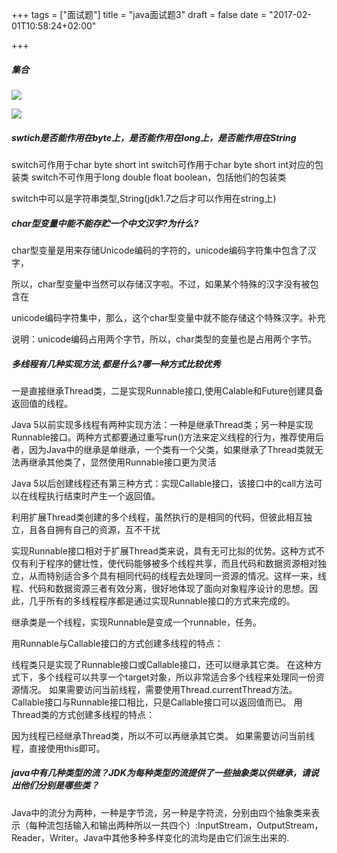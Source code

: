+++
tags = ["面试题"]
title = "java面试题3"
draft = false
date = "2017-02-01T10:58:24+02:00"

+++


##### 集合

![](http://i.imgur.com/MMylCjl.jpg)



![](http://i.imgur.com/ejZsqiz.jpg)




##### swtich是否能作用在byte上，是否能作用在long上，是否能作用在String


switch可作用于char byte short int
switch可作用于char byte short int对应的包装类
switch不可作用于long double float boolean，包括他们的包装类


switch中可以是字符串类型,String(jdk1.7之后才可以作用在string上)


##### char型变量中能不能存贮一个中文汉字?为什么?

char型变量是用来存储Unicode编码的字符的，unicode编码字符集中包含了汉字，
 
所以，char型变量中当然可以存储汉字啦。不过，如果某个特殊的汉字没有被包含在

unicode编码字符集中，那么，这个char型变量中就不能存储这个特殊汉字。补充

说明：unicode编码占用两个字节，所以，char类型的变量也是占用两个字节。


##### 多线程有几种实现方法,都是什么?哪一种方式比较优秀

一是直接继承Thread类，二是实现Runnable接口,使用Calable和Future创建具备返回值的线程。



Java 5以前实现多线程有两种实现方法：一种是继承Thread类；另一种是实现Runnable接口。两种方式都要通过重写run()方法来定义线程的行为，推荐使用后者，因为Java中的继承是单继承，一个类有一个父类，如果继承了Thread类就无法再继承其他类了，显然使用Runnable接口更为灵活


Java 5以后创建线程还有第三种方式：实现Callable接口，该接口中的call方法可以在线程执行结束时产生一个返回值。


利用扩展Thread类创建的多个线程，虽然执行的是相同的代码，但彼此相互独立，且各自拥有自己的资源，互不干扰


实现Runnable接口相对于扩展Thread类来说，具有无可比拟的优势。这种方式不仅有利于程序的健壮性，使代码能够被多个线程共享，而且代码和数据资源相对独立，从而特别适合多个具有相同代码的线程去处理同一资源的情况。这样一来，线程、代码和数据资源三者有效分离，很好地体现了面向对象程序设计的思想。因此，几乎所有的多线程程序都是通过实现Runnable接口的方式来完成的。


继承类是一个线程，实现Runnable是变成一个runnable，任务。


用Runnable与Callable接口的方式创建多线程的特点：

线程类只是实现了Runnable接口或Callable接口，还可以继承其它类。
在这种方式下，多个线程可以共享一个target对象，所以非常适合多个线程来处理同一份资源情况。
如果需要访问当前线程，需要使用Thread.currentThread方法。
Callable接口与Runnable接口相比，只是Callable接口可以返回值而已。
用Thread类的方式创建多线程的特点：

因为线程已经继承Thread类，所以不可以再继承其它类。
如果需要访问当前线程，直接使用this即可。




##### java中有几种类型的流？JDK为每种类型的流提供了一些抽象类以供继承，请说出他们分别是哪些类？


Java中的流分为两种，一种是字节流，另一种是字符流，分别由四个抽象类来表示（每种流包括输入和输出两种所以一共四个）:InputStream，OutputStream，Reader，Writer。Java中其他多种多样变化的流均是由它们派生出来的.








